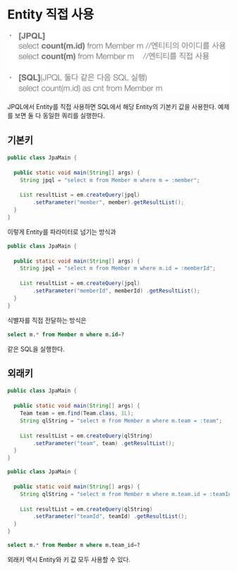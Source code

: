 # Entity 직접 사용

![](../../.gitbook/assets/kimyounghan-orm-jpa/11/screenshot%202021-05-23%20오후%204.36.37.png)

JPQL에서 Entity를 직접 사용하면 SQL에서 해당 Entity의 기본키 값을 사용한다. 예제를 보면 둘 다 동일한 쿼리를 실행한다.

## 기본키

```java
public class JpaMain {

  public static void main(String[] args) {
    String jpql = "select m from Member m where m = :member";

    List resultList = em.createQuery(jpql)
        .setParameter("member", member).getResultList();
  }
}
```

이렇게 Entity를 파라미터로 넘기는 방식과

```java
public class JpaMain {

  public static void main(String[] args) {
    String jpql = "select m from Member m where m.id = :memberId"; 
    
    List resultList = em.createQuery(jpql)
        .setParameter("memberId", memberId) .getResultList();
  }
}
```

식별자를 직접 전달하는 방식은

```sql
select m.* from Member m where m.id=?
```

같은 SQL을 실행한다.

## 외래키

```java
public class JpaMain {

  public static void main(String[] args) {
    Team team = em.find(Team.class, 1L);
    String qlString = "select m from Member m where m.team = :team"; 
    
    List resultList = em.createQuery(qlString)
        .setParameter("team", team) .getResultList();
  }
}
```

```java
public class JpaMain {

  public static void main(String[] args) {
    String qlString = "select m from Member m where m.team.id = :teamId"; 
    
    List resultList = em.createQuery(qlString)
        .setParameter("teamId", teamId) .getResultList();
  }
}
```

```sql
select m.* from Member m where m.team_id=?
```

외래키 역시 Entity와 키 값 모두 사용할 수 있다.